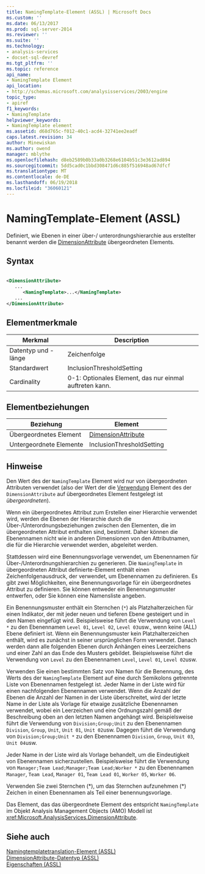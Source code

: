 ```yaml
---
title: NamingTemplate-Element (ASSL) | Microsoft Docs
ms.custom: ''
ms.date: 06/13/2017
ms.prod: sql-server-2014
ms.reviewer: ''
ms.suite: ''
ms.technology:
- analysis-services
- docset-sql-devref
ms.tgt_pltfrm: ''
ms.topic: reference
api_name:
- NamingTemplate Element
api_location:
- http://schemas.microsoft.com/analysisservices/2003/engine
topic_type:
- apiref
f1_keywords:
- NamingTemplate
helpviewer_keywords:
- NamingTemplate element
ms.assetid: d68d765c-f012-40c1-acd4-32741ee2eadf
caps.latest.revision: 34
author: Minewiskan
ms.author: owend
manager: mblythe
ms.openlocfilehash: d8eb2589b0b33a0b3268e6104b51c3e3612ad894
ms.sourcegitcommit: 5dd5cad0c1bbd308471d6c885f516948ad67dfcf
ms.translationtype: MT
ms.contentlocale: de-DE
ms.lasthandoff: 06/19/2018
ms.locfileid: "36060121"
---
```

# <a name="namingtemplate-element-assl"></a>NamingTemplate-Element (ASSL)
  Definiert, wie Ebenen in einer über-/ unterordnungshierarchie aus erstellter benannt werden die [DimensionAttribute](../data-type/dimensionattribute-data-type-assl.md) übergeordneten Elements.  
  
## <a name="syntax"></a>Syntax  
  
```xml  
  
<DimensionAttribute>  
   ...  
      <NamingTemplate>...</NamingTemplate>  
   ...  
</DimensionAttribute>  
```  
  
## <a name="element-characteristics"></a>Elementmerkmale  
  
|Merkmal|Description|  
|--------------------|-----------------|  
|Datentyp und -länge|Zeichenfolge|  
|Standardwert|InclusionThresholdSetting|  
|Cardinality|0-1: Optionales Element, das nur einmal auftreten kann.|  
  
## <a name="element-relationships"></a>Elementbeziehungen  
  
|Beziehung|Element|  
|------------------|-------------|  
|Übergeordnetes Element|[DimensionAttribute](../data-type/dimensionattribute-data-type-assl.md)|  
|Untergeordnete Elemente|InclusionThresholdSetting|  
  
## <a name="remarks"></a>Hinweise  
 Den Wert des der `NamingTemplate` Element wird nur von übergeordneten Attributen verwendet (also der Wert der die [Verwendung](usage-element-dimensionattribute-assl.md) Element des der `DimensionAttribute` auf übergeordnetes Element festgelegt ist *übergeordneten*).  
  
 Wenn ein übergeordnetes Attribut zum Erstellen einer Hierarchie verwendet wird, werden die Ebenen der Hierarchie durch die Über-/Unterordnungsbeziehungen zwischen den Elementen, die im übergeordneten Attribut enthalten sind, bestimmt. Daher können die Ebenennamen nicht wie in anderen Dimensionen von den Attributnamen, die für die Hierarchie verwendet werden, abgeleitet werden.  
  
 Stattdessen wird eine Benennungsvorlage verwendet, um Ebenennamen für Über-/Unterordnungshierarchien zu generieren. Die `NamingTemplate` in übergeordneten Attribut definierte-Element enthält einen Zeichenfolgenausdruck, der verwendet, um Ebenennamen zu definieren. Es gibt zwei Möglichkeiten, eine Benennungsvorlage für ein übergeordnetes Attribut zu definieren. Sie können entweder ein Benennungsmuster entwerfen, oder Sie können eine Namensliste angeben.  
  
 Ein Benennungsmuster enthält ein Sternchen (`*`) als Platzhalterzeichen für einen Indikator, der mit jeder neuen und tieferen Ebene gesteigert und in den Namen eingefügt wird. Beispielsweise führt die Verwendung von `Level *` zu den Ebenennamen `Level 01`, `Level 02`, `Level 03`usw., wenn keine (ALL) Ebene definiert ist. Wenn ein Benennungsmuster kein Platzhalterzeichen enthält, wird es zunächst in seiner ursprünglichen Form verwendet. Danach werden dann alle folgenden Ebenen durch Anhängen eines Leerzeichens und einer Zahl an das Ende des Musters gebildet. Beispielsweise führt die Verwendung von `Level` zu den Ebenennamen `Level`, `Level 01`, `Level 02`usw.  
  
 Verwenden Sie einen bestimmten Satz von Namen für die Benennung, des Werts des der `NamingTemplate` Element auf eine durch Semikolons getrennte Liste von Ebenennamen festgelegt ist. Jeder Name in der Liste wird für einen nachfolgenden Ebenennamen verwendet. Wenn die Anzahl der Ebenen die Anzahl der Namen in der Liste überschreitet, wird der letzte Name in der Liste als Vorlage für etwaige zusätzliche Ebenennamen verwendet, wobei ein Leerzeichen und eine Ordnungszahl gemäß der Beschreibung oben an den letzten Namen angehängt wird. Beispielsweise führt die Verwendung von `Division;Group;Unit` zu den Ebenennamen `Division`, `Group`, `Unit`, `Unit 01`, `Unit 02`usw. Dagegen führt die Verwendung von `Division;Group;Unit *` zu den Ebenennamen `Division`, `Group`, `Unit 03`, `Unit 04`usw.  
  
 Jeder Name in der Liste wird als Vorlage behandelt, um die Eindeutigkeit von Ebenennamen sicherzustellen. Beispielsweise führt die Verwendung von `Manager;Team Lead;Manager;Team Lead;Worker *` zu den Ebenennamen `Manager`, `Team Lead`, `Manager 01`, `Team Lead 01`, `Worker 05`, `Worker 06`.  
  
 Verwenden Sie zwei Sternchen (*), um das Sternchen aufzunehmen (\*) Zeichen in einen Ebenennamen als Teil einer benennungsvorlage.  
  
 Das Element, das das übergeordnete Element des entspricht `NamingTemplate` im Objekt Analysis Management Objects (AMO) Modell ist <xref:Microsoft.AnalysisServices.DimensionAttribute>.  
  
## <a name="see-also"></a>Siehe auch  
 [Namingtemplatetranslation-Element &#40;ASSL&#41;](../collections/translations-element-assl.md)   
 [DimensionAttribute-Datentyp &#40;ASSL&#41;](../data-type/dimensionattribute-data-type-assl.md)   
 [Eigenschaften &#40;ASSL&#41;](properties-assl.md)  
  
  